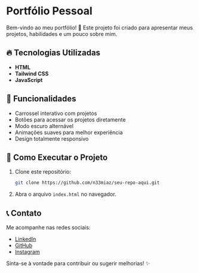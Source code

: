 # Portfólio Pessoal

Bem-vindo ao meu portfólio! 🚀 Este projeto foi criado para apresentar meus projetos, habilidades e um pouco sobre mim.

## 🔥 Tecnologias Utilizadas
- **HTML**
- **Tailwind CSS**
- **JavaScript**

## 📌 Funcionalidades
- Carrossel interativo com projetos
- Botões para acessar os projetos diretamente
- Modo escuro alternável
- Animações suaves para melhor experiência
- Design totalmente responsivo

## 📂 Como Executar o Projeto
1. Clone este repositório:
   ```bash
   git clone https://github.com/n33miaz/seu-repo-aqui.git
   ```
2. Abra o arquivo `index.html` no navegador.

## 📞 Contato
Me acompanhe nas redes sociais:
- [LinkedIn](https://www.linkedin.com/in/neemiasmanso/)
- [GitHub](https://github.com/n33miaz)
- [Instagram](https://www.instagram.com/lele_mias/)

Sinta-se à vontade para contribuir ou sugerir melhorias! ✨

